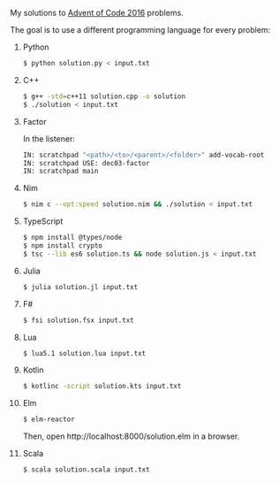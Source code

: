 
My solutions to [Advent of Code 2016](http://adventofcode.com/2016) problems.

The goal is to use a different programming language for every problem:

1. Python
    ```bash
    $ python solution.py < input.txt
    ```

2. C++
    ```bash
    $ g++ -std=c++11 solution.cpp -o solution
    $ ./solution < input.txt
    ```

3. Factor

    In the listener:
    ```bash
    IN: scratchpad "<path>/<to>/<parent>/<folder>" add-vocab-root
    IN: scratchpad USE: dec03-factor
    IN: scratchpad main
    ```

4. Nim
    ```bash
    $ nim c --opt:speed solution.nim && ./solution < input.txt
    ```
    
5. TypeScript
    ```bash
    $ npm install @types/node
    $ npm install crypto
    $ tsc --lib es6 solution.ts && node solution.js < input.txt
    ```
    
6. Julia
    ```bash
    $ julia solution.jl input.txt
    ```

7. F#
    ```bash
    $ fsi solution.fsx input.txt
    ```
    
8. Lua
    ```bash
    $ lua5.1 solution.lua input.txt
    ```

9. Kotlin
    ```bash
    $ kotlinc -script solution.kts input.txt
    ```
    
10. Elm
    ```bash
    $ elm-reactor
    ```
    Then, open http://localhost:8000/solution.elm in a browser.
    
10. Scala
    ```bash
    $ scala solution.scala input.txt
    ```
   
    

